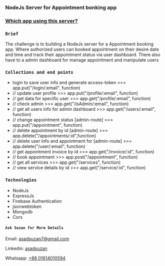 ### NodeJs Server for Appointment bonking app

### [Which app using this server? ](https://medirtro.web.app/)

### `Brief`

The challenge is to building a NodeJs server for a Appointment booking app. Where authorized users can booked appointment on their desire date and time and track their appointment status via user dashboard. There also have to a admin dashboard for manage appointment and manipulate users

### `Collections and end points`

- login to save user info and generate access-token >>>
  app.put("/login/:email", function)
- // update user profile >>>
  app.put("/profile/:email", function)
- // get data for specific user >>>
  app.get("/profile/:email", function)
- // check admin >>>
  app.get("/isAdmin/:email", function)
- // get all users info for admin dashboard >>>
  app.get("/users/:email", function)
- // change appointment status [admin-route] >>>
  app.put("/appointment", function)
- // delete appointment by id [admin-route] >>>
  app.delete("/appointments/:id",function)
- // delete user info and appointment for [admin-route] >>>
  app.delete("/user/:email", function)
- // get appointment invoice by id >>>
  app.get("/invoice/:id", function)
- // book appointment >>>
  app.post("/appointment", function)
- // get all services >>>
  app.get("/services", function)
- // view service details by id >>>
  app.get("/service/:id", function)

### `Technologies`

- NodeJs
- ExpressJs
- Firebase Authentication
- jsonwebtoken
- Mongodb
- Cors

#### `Ask Suzan for More Details`

Email: asadsuzan7@gmail.com

Linkedin: [asadsuzan](https://www.linkedin.com/in/asadsuzan/)

Whatsapp: [+88 01614010594](https://wa.me/message/46YDVA5OUV5RC1)
